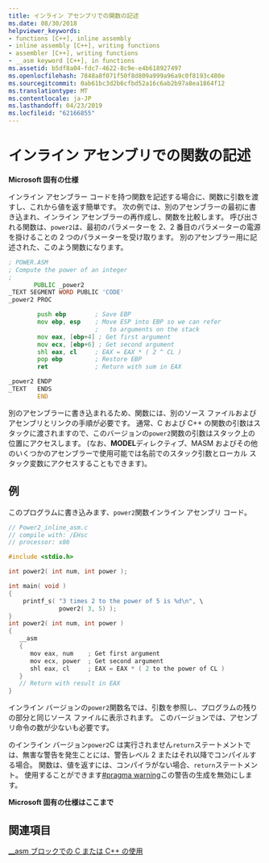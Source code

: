 ```yaml
---
title: インライン アセンブリでの関数の記述
ms.date: 08/30/2018
helpviewer_keywords:
- functions [C++], inline assembly
- inline assembly [C++], writing functions
- assembler [C++], writing functions
- __asm keyword [C++], in functions
ms.assetid: b5df8a04-fdc7-4622-8c9e-e4b618927497
ms.openlocfilehash: 7848a8f071f50f8d809a999a96a9c0f8193c480e
ms.sourcegitcommit: 0ab61bc3d2b6cfbd52a16c6ab2b97a8ea1864f12
ms.translationtype: MT
ms.contentlocale: ja-JP
ms.lasthandoff: 04/23/2019
ms.locfileid: "62166855"
---
```

# <a name="writing-functions-with-inline-assembly"></a>インライン アセンブリでの関数の記述

**Microsoft 固有の仕様**

インライン アセンブラー コードを持つ関数を記述する場合に、関数に引数を渡すし、これから値を返す簡単です。 次の例では、別のアセンブラーの最初に書き込まれ、インライン アセンブラーの再作成し、関数を比較します。 呼び出される関数は、`power2`は、最初のパラメーターを 2、2 番目のパラメーターの電源を掛けることの 2 つのパラメーターを受け取ります。 別のアセンブラー用に記述された、このよう関数になります。

```asm
; POWER.ASM
; Compute the power of an integer
;
       PUBLIC _power2
_TEXT SEGMENT WORD PUBLIC 'CODE'
_power2 PROC

        push ebp        ; Save EBP
        mov ebp, esp    ; Move ESP into EBP so we can refer
                        ;   to arguments on the stack
        mov eax, [ebp+4] ; Get first argument
        mov ecx, [ebp+6] ; Get second argument
        shl eax, cl     ; EAX = EAX * ( 2 ^ CL )
        pop ebp         ; Restore EBP
        ret             ; Return with sum in EAX

_power2 ENDP
_TEXT   ENDS
        END
```

別のアセンブラーに書き込まれるため、関数には、別のソース ファイルおよびアセンブリとリンクの手順が必要です。 通常、C および C++ の関数の引数はスタックに渡されますので、このバージョンの`power2`関数の引数はスタック上の位置にアクセスします。 (なお、**MODEL**ディレクティブ、MASM およびその他のいくつかのアセンブラーで使用可能では名前でのスタック引数とローカル スタック変数にアクセスすることもできます)。

## <a name="example"></a>例

このプログラムに書き込みます、`power2`関数インライン アセンブリ コード。

```cpp
// Power2_inline_asm.c
// compile with: /EHsc
// processor: x86

#include <stdio.h>

int power2( int num, int power );

int main( void )
{
    printf_s( "3 times 2 to the power of 5 is %d\n", \
              power2( 3, 5) );
}
int power2( int num, int power )
{
   __asm
   {
      mov eax, num    ; Get first argument
      mov ecx, power  ; Get second argument
      shl eax, cl     ; EAX = EAX * ( 2 to the power of CL )
   }
   // Return with result in EAX
}
```

インライン バージョンの`power2`関数名では、引数を参照し、プログラムの残りの部分と同じソース ファイルに表示されます。 このバージョンでは、アセンブリ命令の数が少ないも必要です。

のインライン バージョン`power2`C は実行されません`return`ステートメントでは、無害な警告を発生ことには、警告レベル 2 またはそれ以降でコンパイルする場合。 関数は、値を返すには、コンパイラがない場合、`return`ステートメント。 使用することができます[#pragma warning](../../preprocessor/warning.md)この警告の生成を無効にします。

**Microsoft 固有の仕様はここまで**

## <a name="see-also"></a>関連項目

[__asm ブロックでの C または C++ の使用](../../assembler/inline/using-c-or-cpp-in-asm-blocks.md)<br/>
